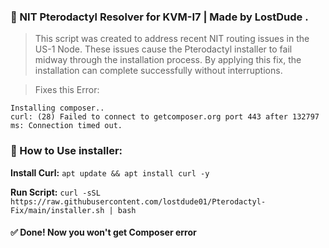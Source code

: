 ### 🚀 NIT Pterodactyl Resolver for KVM-I7 | Made by LostDude .

> This script was created to address recent NIT routing issues in the US-1 Node. These issues cause the Pterodactyl installer to fail midway through the installation process. By applying this fix, the installation can complete successfully without interruptions.

> Fixes this Error:

```
Installing composer..
curl: (28) Failed to connect to getcomposer.org port 443 after 132797 ms: Connection timed out.
```

### 📕 How to Use installer:

**Install Curl:** ```apt update && apt install curl -y```

**Run Script:** ```curl -sSL https://raw.githubusercontent.com/lostdude01/Pterodactyl-Fix/main/installer.sh | bash```

#### ✅ Done! Now you won't get Composer error



